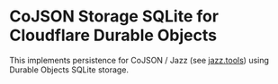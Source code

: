 # CoJSON Storage SQLite for Cloudflare Durable Objects

This implements persistence for CoJSON / Jazz (see
[jazz.tools](https://jazz.tools)) using Durable Objects SQLite storage.
